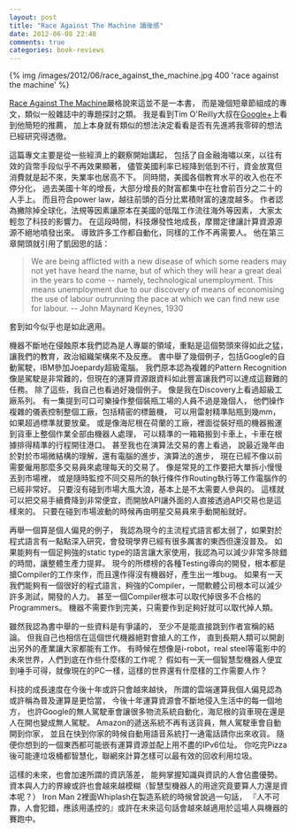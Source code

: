 ```yaml
---
layout: post
title: "Race Against The Machine 讀後感"
date: 2012-06-08 22:48
comments: true
categories: book-reviews 
---
```


{% img /images/2012/06/race_against_the_machine.jpg 400 'race against the machine' %}

[Race Against The Machine](http://www.amazon.com/Race-Against-The-Machine-ebook/dp/B005WTR4ZI/ref=cm_cr_pr_product_top)嚴格說來這並不是一本書，
而是幾個短章節組成的專文，類似一般雜誌中的專題探討之類。
我是看到Tim O'Reilly大叔在[Google+](https://plus.google.com/107033731246200681024/posts/j4DT5hV4bpJ)上看到他簡短的推薦，
加上本身就有類似的想法決定看看是否有先進將我零碎的想法已經研究得透徹。

這篇專文主要是從一些經濟上的觀察開始講起，
包括了自金融海嘯以來，以往有效的貨幣手段似乎不再效果顯著，
儘管美國利率已經降到低到不行，資金放寬但消費就是起不來，失業率也居高不下。
同時間，美國各個教育水平的收入也在不停分化，
過去美國十年的增長，大部分增長的財富都集中在社會前百分之二十的人手上。
而且符合power law，越往前頭的百分比累積財富的速度越多。
作者認為撇除掉全球化，法規等因素讓原本在美國的低階工作流往海外等因素，
大家太輕忽了科技的影響力。
在這段時間，科技爆發性地成長，摩爾定律讓計算資源源源不絕地噴發出來。
導致許多工作都自動化，同樣的工作不再需要人。
他在第三章開頭就引用了凱因思的話：

> We are being afflicted with a new disease of which some readers may not yet have heard the name,
> but of which they will hear a great deal in the years to come -- namely, technological unemployment.
> This means unemployment due to our discovery of means of economising the use of labour outrunning
> the pace at which we can find new use for labour.
> -- John Maynard Keynes, 1930

套到如今似乎也是如此適用。


機器不斷地在侵蝕原本我們認為是人專屬的領域，重點是這個勢頭來得如此之猛，讓我們的教育，政治組織架構來不及反應。
書中舉了幾個例子，包括Google的自動駕駛，IBM參加Joepardy超級電腦。
我們原本認為複雜的Pattern Recognition像是駕駛是非常難的，但現在的運算資源跟資料如此豐富讓我們可以達成這艱難的任務。
除了這些，我自己也看過好幾個例子。
像是我在Discovery上看過超級工廠系列。
有一集提到可口可樂操作整個裝瓶工場的人員不過是幾個人，
他們操作複雜的儀表控制整個工廠，包括精密的標籤機，
可以用雷射精準貼瓶到幾mm，如果超過標準就要放棄。
或是像海尼根在荷蘭的工廠，裡面從裝好瓶的機器搬運到貨車上整個作業全部由機器人處理，
可以精準的一箱箱搬到卡車上，卡車在根據排得精準的行程開往港口。
甚至我也在演算法交易的書上看過，
說最近幾年由於對於市場微結構的理解，還有電腦的進步，演算法的進步，
現在已經不像以前需要僱用那麼多交易員來處理每天的交易了。
像是常見的工作要把大單拆小慢慢丟到市場裡，
或是隨時監控不同交易所的執行條件作Routing執行等工作電腦作的已經非常好。
只要沒有碰到市場大風大浪，基本上是不太需要人參與的。
這樣就可以把交易手續費降到非常便宜，而開放API讓外面的人直接透過API交易也是這樣來的。
只要在碰到市場波動的時候再由明星交易員來手動開船就好。


再舉一個算是個人偏見的例子，
我認為現今的主流程式語言都太弱了，如果對於程式語言有一點點深入研究，會發現學界已經有很多厲害的東西但還沒普及。
如果能夠有一個足夠強的static type的語言讓大家使用，我認為可以減少非常多除錯的時間，讓整體生產力提昇。
現今的所標榜的各種Testing導向的開發，根本都是搶Compiler的工作來作，而且還作得沒有機器好，產生出一堆bug。
如果有一天我們能夠有一個很好的程式語言，夠強的Compiler，一間軟體公司根本可以減少許多測試，開發的人力。
甚至一個Compiler根本可以取代掉很多不合格的Programmers。
機器不需要作到完美，只需要作到足夠好就可以取代掉人類。


雖然我認為書中舉的一些資料是有爭議的， 至少不是能直接跳到作者宣稱的結論。
但我自己也相信在這個世代機器絕對會搶人的工作， 直到長期人類可以開創出另外的產業讓大家都能有工作。
有時候在想像是i-robot，real steel等電影中的未來世界，人們到底在作些什麼樣的工作呢？
假如有一天一個智慧型機器人便宜到唾手可得，就像現在的PC一樣，這樣的世界還有什麼樣的工作需要人作？


科技的成長速度在今後十年或許只會越來越快，
所謂的雲端運算我個人偏見認為或許稱為普及運算是更恰當，
今後十年運算資源會不斷地侵入生活中的每一個地方，
也許Google的無人駕駛車會讓很多物流系統自動化，海尼根的貨車現在還是人在開也變成無人駕駛。
Amazon的遞送系統不再有送貨員，無人駕駛車會自動開到你家，
並且在快到你家的時候自動用語音系統打一通電話請你出來收貨。
隨便你想到的一個東西都可能嵌有運算資源並配上用不盡的IPv6位址。
你吃完Pizza後可能連垃圾桶都智慧化，聯網來計算怎樣可以最有效的回收利用垃圾。


這樣的未來，也會加速所謂的資訊落差，
能夠掌握知識與資訊的人會佔盡優勢。
資本與人力的界線或許也會越來越模糊（智慧型機器人的用途究竟要算人力還是資本呢？）
Iron Man 2裡面Whiplash在製造系統的時候曾說過一句話，
『人不可靠，人會犯錯，應該用遙控的』或許在未來這句話會越來越適用於這場人與機器的賽跑中。

